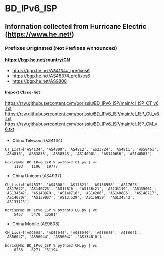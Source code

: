 # BD_IPv6_ISP
## Information collected from Hurricane Electric (https://www.he.net/)

### Prefixes Originated  (Not Prefixes Announced)
#### https://bgp.he.net/country/CN
+ https://bgp.he.net/AS4134#_prefixes6
+ https://bgp.he.net/AS4837#_prefixes6
+ https://bgp.he.net/AS9808

#### Import Class-list
https://raw.githubusercontent.com/borissiu/BD_IPv6_ISP/main/cl_ISP_CT_v6.txt
https://raw.githubusercontent.com/borissiu/BD_IPv6_ISP/main/cl_ISP_CU_v6.txt
https://raw.githubusercontent.com/borissiu/BD_IPv6_ISP/main/cl_ISP_CM_v6.txt

#### 
+ China Telecom (AS4134)
```
CT_List=['AS4134', 'AS4809', 'AS4812', 'AS23724', 'AS4811', 'AS58461', 'AS4816', 'AS63835', 'AS58543', 'AS140903', 'AS140636', 'AS140083']

boris@Mac BD_IPv6_ISP % python3 CT.py | wc
    1193    1196   19777
```

+ China Unicom (AS4937)
```
CU_List=['AS4837', 'AS4808', 'AS17621', 'AS136958', 'AS17623', 'AS17622', 'AS140726', 'AS17816', 'AS138421', 'AS133119', 'AS135061', 'AS134542', 'AS140979', 'AS140716', 'AS10206', 'AS140886', 'AS140717', 'AS140707', 'AS139007', 'AS137539', 'AS136959', 'AS134543', 'AS133118']

boris@Mac BD_IPv6_ISP % python3 CU.py | wc
    5467    5470  105814
```

+ China Mobile (AS9808)
```
CM_List=['AS9808', 'AS56048', 'AS56040', 'AS56046', 'AS56041', 'AS56047', 'AS56044', 'AS56042' ,'AS134810']

boris@Mac BD_IPv6_ISP % python3 CM.py | wc
    8268    8271  161194
```